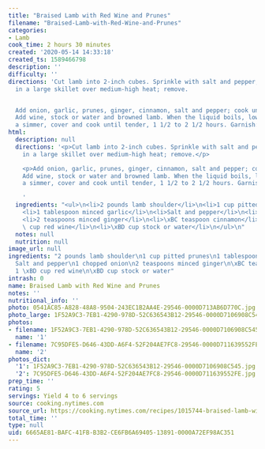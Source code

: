 ```yaml
---
title: "Braised Lamb with Red Wine and Prunes"
filename: "Braised-Lamb-with-Red-Wine-and-Prunes"
categories:
- Lamb
cook_time: 2 hours 30 minutes
created: '2020-05-14 14:33:18'
created_ts: 1589466798
description: ''
difficulty: ''
directions: 'Cut lamb into 2-inch cubes. Sprinkle with salt and pepper, and brown
  in a large skillet over medium-high heat; remove.


  Add onion, garlic, prunes, ginger, cinnamon, salt and pepper; cook until fragrant.
  Add wine, stock or water and browned lamb. When the liquid boils, lower heat to
  a simmer, cover and cook until tender, 1 1/2 to 2 1/2 hours. Garnish: Parsley.'
html:
  description: null
  directions: '<p>Cut lamb into 2-inch cubes. Sprinkle with salt and pepper, and brown
    in a large skillet over medium-high heat; remove.</p>

    <p>Add onion, garlic, prunes, ginger, cinnamon, salt and pepper; cook until fragrant.
    Add wine, stock or water and browned lamb. When the liquid boils, lower heat to
    a simmer, cover and cook until tender, 1 1/2 to 2 1/2 hours. Garnish: Parsley.</p>

    '
  ingredients: "<ul>\n<li>2 pounds lamb shoulder</li>\n<li>1 cup pitted prunes</li>\n\
    <li>1 tablespoon minced garlic</li>\n<li>Salt and pepper</li>\n<li>1 chopped onion</li>\n\
    <li>2 teaspoons minced ginger</li>\n<li>\xBC teaspoon cinnamon</li>\n<li>1 \xBD\
    \ cup red wine</li>\n<li>\xBD cup stock or water</li>\n</ul>\n"
  notes: null
  nutrition: null
image_url: null
ingredients: "2 pounds lamb shoulder\n1 cup pitted prunes\n1 tablespoon minced garlic\n\
  Salt and pepper\n1 chopped onion\n2 teaspoons minced ginger\n\xBC teaspoon cinnamon\n\
  1 \xBD cup red wine\n\xBD cup stock or water"
intrash: 0
name: Braised Lamb with Red Wine and Prunes
notes: ''
nutritional_info: ''
photo: 0541AC85-A828-48A8-9504-243EC1B2AA4E-29546-0000D713AB6D770C.jpg
photo_large: 1F52A9C3-7EB1-4290-978D-52C636543B12-29546-0000D7106908C545.jpg
photos:
- filename: 1F52A9C3-7EB1-4290-978D-52C636543B12-29546-0000D7106908C545.jpg
  name: '1'
- filename: 7C95DFE5-D646-43DD-A6F4-52F204AE7FC8-29546-0000D711639552FE.jpg
  name: '2'
photos_dict:
  '1': 1F52A9C3-7EB1-4290-978D-52C636543B12-29546-0000D7106908C545.jpg
  '2': 7C95DFE5-D646-43DD-A6F4-52F204AE7FC8-29546-0000D711639552FE.jpg
prep_time: ''
rating: 5
servings: Yield 4 to 6 servings
source: cooking.nytimes.com
source_url: https://cooking.nytimes.com/recipes/1015744-braised-lamb-with-red-wine-and-prunes?action=click&module=Global%20Search%20Recipe%20Card&pgType=search&rank=19
total_time: ''
type: null
uid: 6665AE81-BAFC-41FB-B3B2-CE6FB6A69405-13891-0000A72EF98AC351
---
```

